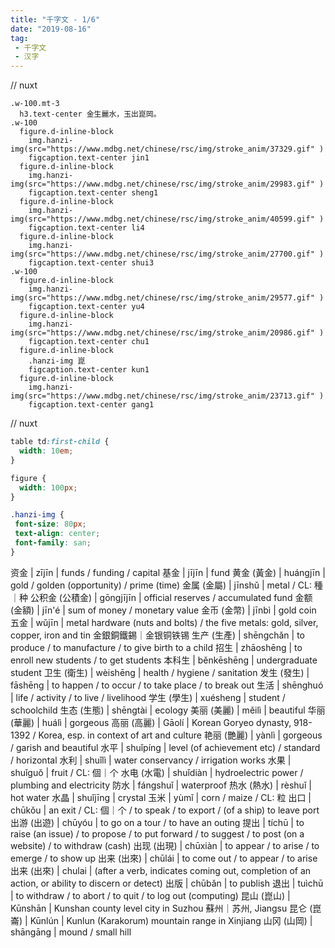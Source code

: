 ```yaml
---
title: "千字文 - 1/6"
date: "2019-08-16"
tag: 
 - 千字文
 - 汉字
---
```

// nuxt
```pug
.w-100.mt-3
  h3.text-center 金生麗水，玉出崑岡。
.w-100
  figure.d-inline-block
    img.hanzi-img(src="https://www.mdbg.net/chinese/rsc/img/stroke_anim/37329.gif" )
    figcaption.text-center jin1
  figure.d-inline-block
    img.hanzi-img(src="https://www.mdbg.net/chinese/rsc/img/stroke_anim/29983.gif" )
    figcaption.text-center sheng1
  figure.d-inline-block
    img.hanzi-img(src="https://www.mdbg.net/chinese/rsc/img/stroke_anim/40599.gif" )
    figcaption.text-center li4
  figure.d-inline-block
    img.hanzi-img(src="https://www.mdbg.net/chinese/rsc/img/stroke_anim/27700.gif" )
    figcaption.text-center shui3
.w-100
  figure.d-inline-block
    img.hanzi-img(src="https://www.mdbg.net/chinese/rsc/img/stroke_anim/29577.gif" )
    figcaption.text-center yu4
  figure.d-inline-block
    img.hanzi-img(src="https://www.mdbg.net/chinese/rsc/img/stroke_anim/20986.gif" )
    figcaption.text-center chu1
  figure.d-inline-block
    .hanzi-img 崑
    figcaption.text-center kun1
  figure.d-inline-block
    img.hanzi-img(src="https://www.mdbg.net/chinese/rsc/img/stroke_anim/23713.gif" )
    figcaption.text-center gang1
```
<!-- excerpt_separator -->
// nuxt
```css
table td:first-child {
  width: 10em;
}

figure {
  width: 100px;
}

.hanzi-img {
 font-size: 80px;
 text-align: center;
 font-family: san;
}
```

资金 | zījīn | funds / funding / capital
基金 | jījīn | fund
黄金 (黃金) | huángjīn | gold / golden (opportunity) / prime (time)
金属 (金屬) | jīnshǔ | metal / CL: 種｜种
公积金 (公積金) | gōngjījīn | official reserves / accumulated fund
金额 (金額) | jīn'é | sum of money / monetary value
金币 (金幣) | jīnbì | gold coin
五金 | wǔjīn | metal hardware (nuts and bolts) / the five metals: gold, silver, copper, iron and tin 金銀銅鐵錫｜金银铜铁锡
生产 (生產) | shēngchǎn | to produce / to manufacture / to give birth to a child
招生 | zhāoshēng | to enroll new students / to get students
本科生 | běnkēshēng | undergraduate student
卫生 (衛生) | wèishēng | health / hygiene / sanitation
发生 (發生) | fāshēng | to happen / to occur / to take place / to break out
生活 | shēnghuó | life / activity / to live / livelihood
学生 (學生) | xuésheng | student / schoolchild
生态 (生態) | shēngtài | ecology
美丽 (美麗) | měilì | beautiful
华丽 (華麗) | huálì | gorgeous
高丽 (高麗) | Gāolí | Korean Goryeo dynasty, 918-1392 / Korea, esp. in context of art and culture
艳丽 (艷麗) | yànlì | gorgeous / garish and beautiful
水平 | shuǐpíng | level (of achievement etc) / standard / horizontal
水利 | shuǐlì | water conservancy / irrigation works
水果 | shuǐguǒ | fruit / CL: 個｜个
水电 (水電) | shuǐdiàn | hydroelectric power / plumbing and electricity
防水 | fángshuǐ | waterproof
热水 (熱水) | rèshuǐ | hot water
水晶 | shuǐjīng | crystal
玉米 | yùmǐ | corn / maize / CL: 粒
出口 | chūkǒu | an exit / CL: 個｜个 / to speak / to export / (of a ship) to leave port
出游 (出遊) | chūyóu | to go on a tour / to have an outing
提出 | tíchū | to raise (an issue) / to propose / to put forward / to suggest / to post (on a website) / to withdraw (cash)
出现 (出現) | chūxiàn | to appear / to arise / to emerge / to show up
出来 (出來) | chūlái | to come out / to appear / to arise
出来 (出來) | chulai | (after a verb, indicates coming out, completion of an action, or ability to discern or detect)
出版 | chūbǎn | to publish
退出 | tuìchū | to withdraw / to abort / to quit / to log out (computing)
昆山 (崑山) | Kūnshān | Kunshan county level city in Suzhou 蘇州｜苏州, Jiangsu
昆仑 (崑崙) | Kūnlún | Kunlun (Karakorum) mountain range in Xinjiang
山冈 (山岡) | shāngāng | mound / small hill
